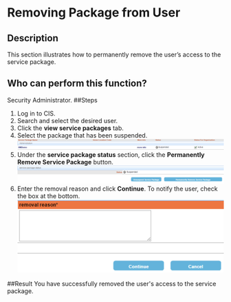 # Removing Package from User
## Description
This section illustrates how to permanently remove the user’s access to the service package.
## Who can perform this function?
Security Administrator.
##Steps
1. Log in to CIS.
2. Search and select the desired user.
3. Click the **view service packages** tab.
4. Select the package that has been suspended.
![](prpu-4.png)
5. Under the **service package status** section, click the **Permanently Remove Service Package** button.
![](prpu-5.png)
6. Enter the removal reason and click **Continue**. To notify the user, check the box at the bottom.
![](prpu-6.png)

##Result
You have successfully removed the user's access to the service package.




